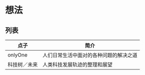 # 想法

## 列表

点子      | 简介
------- | -------------------
onlyOne | 人们日常生活中面对的各种问题的解决之道
科技树／未来  | 人类科技发展轨迹的整理和展望
